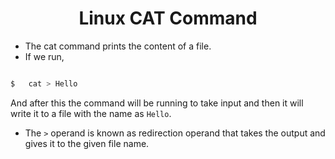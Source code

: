<div align=center>
  <h1>Linux CAT Command</h1>
</div>

- The cat command prints the content of a file.
- If we run,

```zsh

$   cat > Hello

```

And after this the command will be running to take input and then it will write it to a file with the name as `Hello`.

- The `>` operand is known as redirection operand that takes the output and gives it to the given file name.
